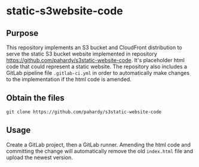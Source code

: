 # static-s3website-code



## Purpose

This repository implements an S3 bucket and CloudFront distribution to serve the static S3 bucket website implemented in repository https://github.com/pahardy/s3static-website-code. It's placeholder html code that could represent a static website. 
The repository also includes a GitLab pipeline file `.gitlab-ci.yml` in order to automatically make changes to the implementation if the html code is amended.

## Obtain the files

```
git clone https://github.com/pahardy/s3static-website-code
```

## Usage
Create a GitLab project, then a GitLab runner. Amending the html code and committing the change will automatically remove the old `index.html` file and upload the newest version.
